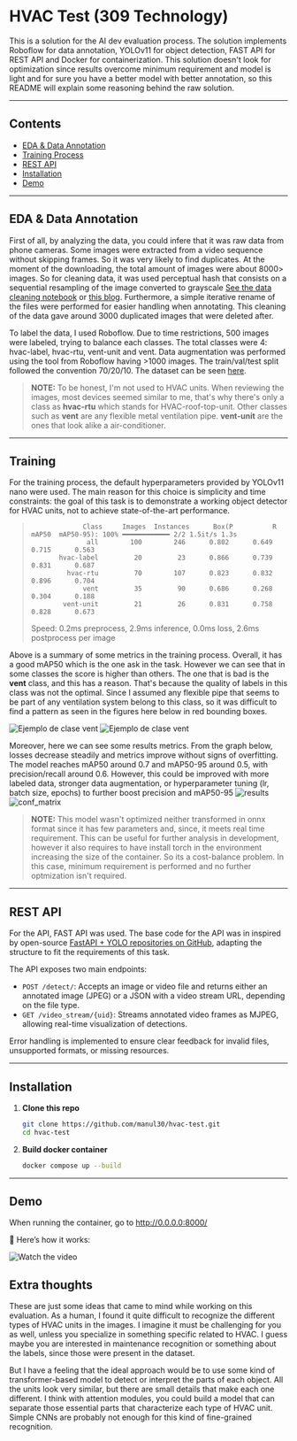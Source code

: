 # HVAC Test (309 Technology)

 This is a solution for the AI dev evaluation process. The solution implements Roboflow for data annotation, YOLOv11 for object detection, FAST API for REST API and Docker for containerization. This solution doesn't look for optimization since results overcome minimum requirement and model is light and for sure you have a better model with better annotation, so this README will explain some reasoning behind the raw solution.

---

## Contents

-  [EDA & Data Annotation](#eda--data-annotation)
-  [Training Process](#training)
-  [REST API](#rest-api)
-  [Installation](#Installation)
-  [Demo](#Demo)

---
## EDA & Data Annotation
First of all, by analyzing the data, you could infere that it was raw data from phone cameras. Some images were extracted from a video sequence without skipping frames. So it was very likely to find duplicates. At the moment of the downloading, the total amount of images were about 8000> images. So for cleaning data, it was used perceptual hash that consists on a sequential resampling of the image converted to grayscale [See the data cleaning notebook](HVAC_test.ipynb#eda) or [this blog](https://apiumhub.com/tech-blog-barcelona/introduction-perceptual-hashes-measuring-similarity/). Furthermore, a simple iterative rename of the files were performed for easier handling when annotating. This cleaning of the data gave around 3000 duplicated images that were deleted after.

To label the data, I used Roboflow. Due to time restrictions, 500 images were labeled, trying to balance each classes. The total classes were 4: hvac-label, hvac-rtu, vent-unit and vent. Data augmentation was performed using the tool from Roboflow having >1000 images. The train/val/test split followed the convention 70/20/10. The dataset can be seen [here](https://universe.roboflow.com/notfound/hvac-test-km6yv).

> **NOTE:** To be honest, I'm not used to HVAC units. When reviewing the images, most devices seemed similar to me, that's why there's only a class as **hvac-rtu** which stands for HVAC-roof-top-unit. Other classes such as **vent** are any flexible metal ventilation pipe. **vent-unit** are the ones that look alike a air-conditioner.

---
## Training

For the training process, the default hyperparameters provided by YOLOv11 nano were used. The main reason for this choice is simplicity and time constraints: the goal of this task is to demonstrate a working object detector for HVAC units, not to achieve state-of-the-art performance.

>                  Class     Images  Instances      Box(P          R      mAP50  mAP50-95): 100% ━━━━━━━━━━━━ 2/2 1.5it/s 1.3s
>                   all        100        246      0.802      0.649      0.715      0.563
>            hvac-label         20         23      0.866      0.739      0.831      0.687
>              hvac-rtu         70        107      0.823      0.832      0.896      0.704
>                  vent         35         90      0.686      0.268      0.304      0.188
>             vent-unit         21         26      0.831      0.758      0.828      0.673
>Speed: 0.2ms preprocess, 2.9ms inference, 0.0ms loss, 2.6ms postprocess per image

Above is a summary of some metrics in the training process. Overall, it has a good mAP50 which is the one ask in the task. However we can see that in some classes the score is higher than others. The one that is bad is the **vent** class, and this has a reason. That's because the quality of labels in this class was not the optimal. Since I assumed any flexible pipe that seems to be part of any ventilation system belong to this class, so it was difficult to find a pattern as seen in the figures here below in red bounding boxes.

![Ejemplo de clase vent](./assets/vent1.png)
![Ejemplo de clase vent](./assets/vent2.png)

Moreover, here we can see some results metrics. From the graph below, losses decrease steadily and metrics improve without signs of overfitting. The model reaches mAP50 around 0.7 and mAP50-95 around 0.5, with precision/recall around 0.6. However, this could be improved with more labeled data, stronger data augmentation, or hyperparameter tuning (lr, batch size, epochs) to further boost precision and mAP50-95
![results](./results/results.png)
![conf_matrix](./results/confusion_matrix_normalized.png)


> **NOTE:** This model wasn't optimized neither transformed in onnx format since it has few parameters and, since, it meets real time requirement. This can be useful for further analysis in development, however it also requires to have install torch in the environment increasing the size of the container. So its a cost-balance problem. In this case, minimum requirement is performed and no further optmization isn't required.

---
## REST API

For the API, FAST API was used. The base code for the API was in inspired by open-source [FastAPI + YOLO repositories on GitHub](https://github.com/Raafat-Nagy/YOLO-Object-Detection-App.git), adapting the structure to fit the requirements of this task.

The API exposes two main endpoints:

- `POST /detect/`: Accepts an image or video file and returns either an annotated image (JPEG) or a JSON with a video stream URL, depending on the file type.
- `GET /video_stream/{uid}`: Streams annotated video frames as MJPEG, allowing real-time visualization of detections.

Error handling is implemented to ensure clear feedback for invalid files, unsupported formats, or missing resources.

---
## Installation

1. **Clone this repo**
   ```bash
   git clone https://github.com/manul30/hvac-test.git
   cd hvac-test
   ```
2. **Build docker container**
   ```bash
   docker compose up --build
   ```
---

## Demo

When running the container, go to http://0.0.0.0:8000/

📸 Here’s how it works:

![Watch the video](assets/test.gif)


## Extra thoughts

These are just some ideas that came to mind while working on this evaluation. As a human, I found it quite difficult to recognize the different types of HVAC units in the images. I imagine it must be challenging for you as well, unless you specialize in something specific related to HVAC. I guess maybe you are interested in maintenance recognition or something about the labels, since those were present in the dataset.

But I have a feeling that the ideal approach would be to use some kind of transformer-based model to detect or interpret the parts of each object. All the units look very similar, but there are small details that make each one different. I think with attention modules, you could build a model that can separate those essential parts that characterize each type of HVAC unit. Simple CNNs are probably not enough for this kind of fine-grained recognition.
